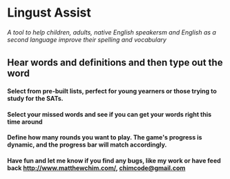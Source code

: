 # Lingust Assist

###### A tool to help children, adults, native English speakersm and English as a second language improve their spelling and vocabulary

## Hear words and definitions and then type out the word

#### Select from pre-built lists, perfect for young yearners or those trying to study for the SATs. 

#### Select your missed words and see if you can get your words right this time around

#### Define how many rounds you want to play. The game's progress is dynamic, and the progress bar will match accordingly. 

#### Have fun and let me know if you find any bugs, like my work or have feed back http://www.matthewchim.com/, chimcode@gmail.com
